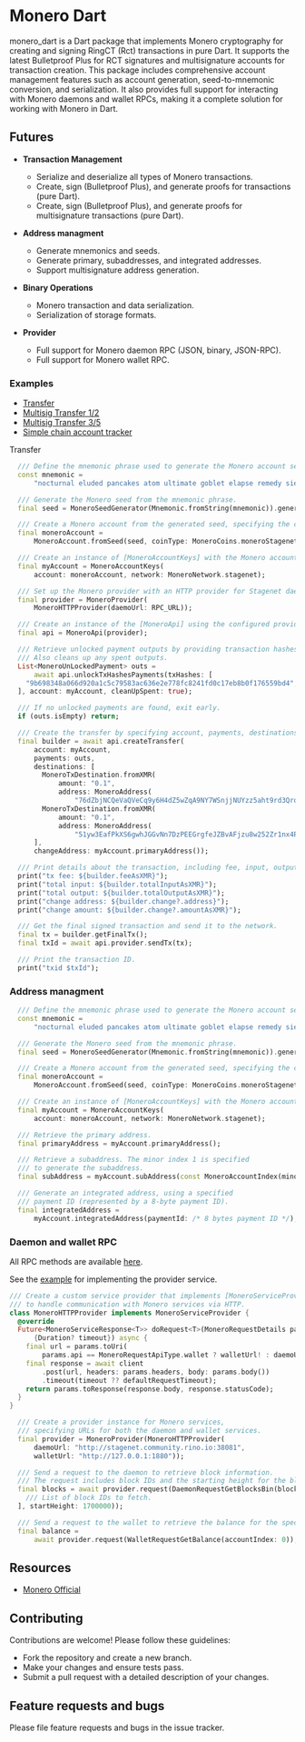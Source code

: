 # Monero Dart

monero_dart is a Dart package that implements Monero cryptography for creating and signing RingCT (Rct) transactions in pure Dart. It supports the latest Bulletproof Plus for RCT signatures and multisignature accounts for transaction creation. This package includes comprehensive account management features such as account generation, seed-to-mnemonic conversion, and serialization. It also provides full support for interacting with Monero daemons and wallet RPCs, making it a complete solution for working with Monero in Dart.

## Futures

- **Transaction Management**
  - Serialize and deserialize all types of Monero transactions.
  - Create, sign (Bulletproof Plus), and generate proofs for transactions (pure Dart).
  - Create, sign (Bulletproof Plus), and generate proofs for multisignature transactions (pure Dart).

- **Address managment**
  - Generate mnemonics and seeds.
  - Generate primary, subaddresses, and integrated addresses.
  - Support multisignature address generation.

- **Binary Operations**
  - Monero transaction and data serialization.
  - Serialization of storage formats.

- **Provider**
  - Full support for Monero daemon RPC (JSON, binary, JSON-RPC).
  - Full support for Monero wallet RPC.


### Examples

  - [Transfer](https://github.com/mrtnetwork/monero_dart/blob/main/example/lib/example/in7_out3_example.dart)
  - [Multisig Transfer 1/2](https://github.com/mrtnetwork/monero_dart/blob/main/example/lib/example/m1_n2_example.dart)
  - [Multisig Transfer 3/5](https://github.com/mrtnetwork/monero_dart/blob/main/example/lib/example/m3_n5_example.dart)
  - [Simple chain account tracker](https://github.com/mrtnetwork/monero_dart/blob/main/example/lib/example/tracker.dart)



Transfer 

```dart
  /// Define the mnemonic phrase used to generate the Monero account seed.
  const mnemonic =
      "nocturnal eluded pancakes atom ultimate goblet elapse remedy sieve going weird examine federal zones duties mews howls vortex rebel zoom delayed puddle moment ozone going";

  /// Generate the Monero seed from the mnemonic phrase.
  final seed = MoneroSeedGenerator(Mnemonic.fromString(mnemonic)).generate();

  /// Create a Monero account from the generated seed, specifying the coin type (Stagenet).
  final moneroAccount =
      MoneroAccount.fromSeed(seed, coinType: MoneroCoins.moneroStagenet);

  /// Create an instance of [MoneroAccountKeys] with the Monero account and network (Stagenet).
  final myAccount = MoneroAccountKeys(
      account: moneroAccount, network: MoneroNetwork.stagenet);

  /// Set up the Monero provider with an HTTP provider for Stagenet daemon.
  final provider = MoneroProvider(
      MoneroHTTPProvider(daemoUrl: RPC_URL));

  /// Create an instance of the [MoneroApi] using the configured provider.
  final api = MoneroApi(provider);

  /// Retrieve unlocked payment outputs by providing transaction hashes and the account.
  /// Also cleans up any spent outputs.
  List<MoneroUnLockedPayment> outs =
      await api.unlockTxHashesPayments(txHashes: [
    "9b698348a066d920a1c5c79583ac636e2e778fc8241fd0c17eb8b0f176559bd4",
  ], account: myAccount, cleanUpSpent: true);

  /// If no unlocked payments are found, exit early.
  if (outs.isEmpty) return;

  /// Create the transfer by specifying account, payments, destinations, and change address.
  final builder = await api.createTransfer(
      account: myAccount,
      payments: outs,
      destinations: [
        MoneroTxDestination.fromXMR(
            amount: "0.1",
            address: MoneroAddress(
                "76dZbjNCQeVaQVeCq9y6H4dZ5wZqA9NY7WSnjjNUYzz5aht9rd3Qro57SSaN2eerE1aHkS9qvw5iscx3JrAT87bL8FiJ1Ye")),
        MoneroTxDestination.fromXMR(
            amount: "0.1",
            address: MoneroAddress(
                "51yw3EafPkXS6gwhJGGvNn7DzPEEGrgfeJZBvAFjzu8w252Zr1nx4PfVdXi4e6kiiQMBJ8k4JCFby2pANTAjofbo2rWBpbx")),
      ],
      changeAddress: myAccount.primaryAddress());

  /// Print details about the transaction, including fee, input, output, and change address.
  print("tx fee: ${builder.feeAsXMR}");
  print("total input: ${builder.totalInputAsXMR}");
  print("total output: ${builder.totalOutputAsXMR}");
  print("change address: ${builder.change?.address}");
  print("change amount: ${builder.change?.amountAsXMR}");

  /// Get the final signed transaction and send it to the network.
  final tx = builder.getFinalTx();
  final txId = await api.provider.sendTx(tx);

  /// Print the transaction ID.
  print("txid $txId");
```

### Address managment
```dart
  /// Define the mnemonic phrase used to generate the Monero account seed.
  const mnemonic =
      "nocturnal eluded pancakes atom ultimate goblet elapse remedy sieve going weird examine federal zones duties mews howls vortex rebel zoom delayed puddle moment ozone going";

  /// Generate the Monero seed from the mnemonic phrase.
  final seed = MoneroSeedGenerator(Mnemonic.fromString(mnemonic)).generate();

  /// Create a Monero account from the generated seed, specifying the coin type (Stagenet).
  final moneroAccount =
      MoneroAccount.fromSeed(seed, coinType: MoneroCoins.moneroStagenet);

  /// Create an instance of [MoneroAccountKeys] with the Monero account and network (Stagenet).
  final myAccount = MoneroAccountKeys(
      account: moneroAccount, network: MoneroNetwork.stagenet);

  /// Retrieve the primary address.
  final primaryAddress = myAccount.primaryAddress();

  /// Retrieve a subaddress. The minor index 1 is specified
  /// to generate the subaddress.
  final subAddress = myAccount.subAddress(const MoneroAccountIndex(minor: 1));

  /// Generate an integrated address, using a specified
  /// payment ID (represented by a 8-byte payment ID).
  final integratedAddress =
      myAccount.integratedAddress(paymentId: /* 8 bytes payment ID */);

```

### Daemon and wallet RPC
All RPC methods are available [here](https://github.com/mrtnetwork/monero_dart/tree/main/lib/src/provider/methods).

 See the [example](https://github.com/mrtnetwork/monero_dart/blob/main/example/lib/example/provider_example.dart) for implementing the provider service.

```dart
/// Create a custom service provider that implements [MoneroServiceProvider]
/// to handle communication with Monero services via HTTP.
class MoneroHTTPProvider implements MoneroServiceProvider {
  @override
  Future<MoneroServiceResponse<T>> doRequest<T>(MoneroRequestDetails params,
      {Duration? timeout}) async {
    final url = params.toUri(
        params.api == MoneroRequestApiType.wallet ? walletUrl! : daemoUrl!);
    final response = await client
        .post(url, headers: params.headers, body: params.body())
        .timeout(timeout ?? defaultRequestTimeout);
    return params.toResponse(response.body, response.statusCode);
  }
}

  /// Create a provider instance for Monero services, 
  /// specifying URLs for both the daemon and wallet services.
  final provider = MoneroProvider(MoneroHTTPProvider(
      daemoUrl: "http://stagenet.community.rino.io:38081",
      walletUrl: "http://127.0.0.1:1880"));

  /// Send a request to the daemon to retrieve block information.
  /// The request includes block IDs and the starting height for the block range.
  final blocks = await provider.request(DaemonRequestGetBlocksBin(blockIds: [
    /// List of block IDs to fetch.
  ], startHeight: 1700000));

  /// Send a request to the wallet to retrieve the balance for the specified account index.
  final balance =
      await provider.request(WalletRequestGetBalance(accountIndex: 0));


```

## Resources

- [Monero Official](https://github.com/monero-project/monero)

## Contributing

Contributions are welcome! Please follow these guidelines:

- Fork the repository and create a new branch.
- Make your changes and ensure tests pass.
- Submit a pull request with a detailed description of your changes.

## Feature requests and bugs

Please file feature requests and bugs in the issue tracker.
